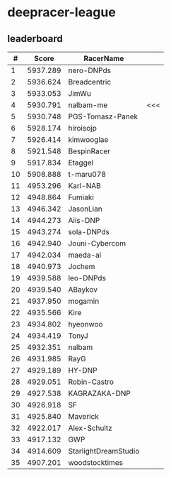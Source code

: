 # deepracer-league

## leaderboard

<!-- leaderboard -->
| # | Score | RacerName |   |
| - | ----- | --------- | - |
| 1 | 5937.289 | nero-DNPds | |
| 2 | 5936.624 | Breadcentric | |
| 3 | 5933.053 | JimWu | |
| 4 | 5930.791 | nalbam-me | <<< |
| 5 | 5930.748 | PGS-Tomasz-Panek | |
| 6 | 5928.174 | hiroisojp | |
| 7 | 5926.414 | kimwooglae | |
| 8 | 5921.548 | BespinRacer | |
| 9 | 5917.834 | Etaggel | |
| 10 | 5908.888 | t-maru078 | |
| 11 | 4953.296 | Karl-NAB | |
| 12 | 4948.864 | Fumiaki | |
| 13 | 4946.342 | JasonLian | |
| 14 | 4944.273 | Aiis-DNP | |
| 15 | 4943.274 | sola-DNPds | |
| 16 | 4942.940 | Jouni-Cybercom | |
| 17 | 4942.034 | maeda-ai | |
| 18 | 4940.973 | Jochem | |
| 19 | 4939.588 | leo-DNPds | |
| 20 | 4939.540 | ABaykov | |
| 21 | 4937.950 | mogamin | |
| 22 | 4935.566 | Kire | |
| 23 | 4934.802 | hyeonwoo | |
| 24 | 4934.419 | TonyJ | |
| 25 | 4932.351 | nalbam | |
| 26 | 4931.985 | RayG | |
| 27 | 4929.189 | HY-DNP | |
| 28 | 4929.051 | Robin-Castro | |
| 29 | 4927.538 | KAGRAZAKA-DNP | |
| 30 | 4926.918 | SF | |
| 31 | 4925.840 | Maverick | |
| 32 | 4922.017 | Alex-Schultz | |
| 33 | 4917.132 | GWP | |
| 34 | 4914.609 | StarlightDreamStudio | |
| 35 | 4907.201 | woodstocktimes | |
